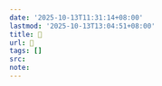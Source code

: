 ```yaml
---
date: '2025-10-13T11:31:14+08:00'
lastmod: '2025-10-13T13:04:51+08:00'
title: 󰨯
url: 󰨯
tags: []
src:
note:
---
```

